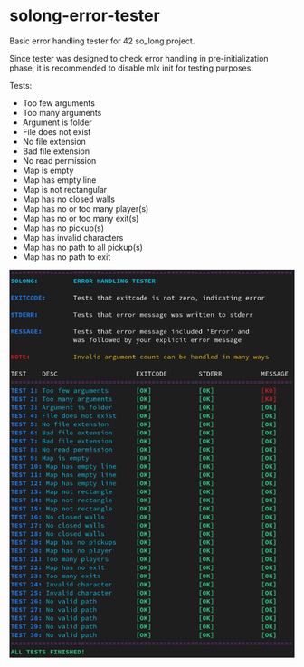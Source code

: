 # solong-error-tester

Basic error handling tester for 42 so_long project.

Since tester was designed to check error handling in pre-initialization phase, it is recommended to disable mlx init for testing purposes.

Tests:

- Too few arguments
- Too many arguments
- Argument is folder
- File does not exist
- No file extension
- Bad file extension
- No read permission
- Map is empty
- Map has empty line
- Map is not rectangular
- Map has no closed walls
- Map has no or too many player(s)
- Map has no or too many exit(s)
- Map has no pickup(s)
- Map has invalid characters
- Map has no path to all pickup(s)
- Map has no path to exit


![example](example.png)
